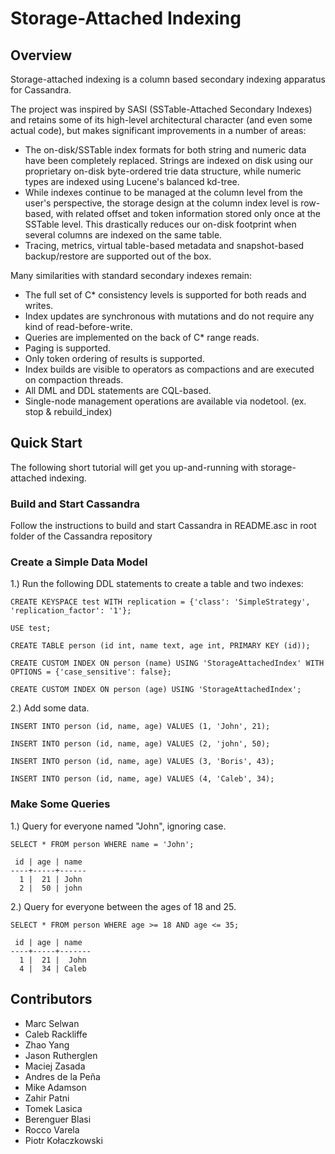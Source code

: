 <!---
 Licensed to the Apache Software Foundation (ASF) under one
 or more contributor license agreements.  See the NOTICE file
 distributed with this work for additional information
 regarding copyright ownership.  The ASF licenses this file
 to you under the Apache License, Version 2.0 (the
 "License"); you may not use this file except in compliance
 with the License.  You may obtain a copy of the License at
 
     http://www.apache.org/licenses/LICENSE-2.0
 
 Unless required by applicable law or agreed to in writing, software
 distributed under the License is distributed on an "AS IS" BASIS,
 WITHOUT WARRANTIES OR CONDITIONS OF ANY KIND, either express or implied.
 See the License for the specific language governing permissions and
 limitations under the License.
-->

# Storage-Attached Indexing

## Overview
Storage-attached indexing is a column based secondary indexing apparatus for Cassandra.

The project was inspired by SASI (SSTable-Attached Secondary Indexes) and retains some of its high-level
architectural character (and even some actual code), but makes significant improvements in a number of areas:

- The on-disk/SSTable index formats for both string and numeric data have been completely replaced. Strings are indexed
  on disk using our proprietary on-disk byte-ordered trie data structure, while numeric types are indexed using Lucene's
  balanced kd-tree.
- While indexes continue to be managed at the column level from the user's perspective, the storage design at the column
  index level is row-based, with related offset and token information stored only once at the SSTable level. This
  drastically reduces our on-disk footprint when several columns are indexed on the same table.
- Tracing, metrics, virtual table-based metadata and snapshot-based backup/restore are supported out of the box.

Many similarities with standard secondary indexes remain:

- The full set of C* consistency levels is supported for both reads and writes.
- Index updates are synchronous with mutations and do not require any kind of read-before-write.
- Queries are implemented on the back of C* range reads.
- Paging is supported.
- Only token ordering of results is supported.
- Index builds are visible to operators as compactions and are executed on compaction threads.
- All DML and DDL statements are CQL-based.
- Single-node management operations are available via nodetool. (ex. stop & rebuild_index)

## Quick Start

The following short tutorial will get you up-and-running with storage-attached indexing.

### Build and Start Cassandra

Follow the instructions to build and start Cassandra in README.asc in root folder of the Cassandra repository

### Create a Simple Data Model

1.) Run the following DDL statements to create a table and two indexes:

`CREATE KEYSPACE test WITH replication = {'class': 'SimpleStrategy', 'replication_factor': '1'};`

`USE test;`

`CREATE TABLE person (id int, name text, age int, PRIMARY KEY (id));`

`CREATE CUSTOM INDEX ON person (name) USING 'StorageAttachedIndex' WITH OPTIONS = {'case_sensitive': false};`

`CREATE CUSTOM INDEX ON person (age) USING 'StorageAttachedIndex';`

2.) Add some data.

`INSERT INTO person (id, name, age) VALUES (1, 'John', 21);`

`INSERT INTO person (id, name, age) VALUES (2, 'john', 50);`

`INSERT INTO person (id, name, age) VALUES (3, 'Boris', 43);`

`INSERT INTO person (id, name, age) VALUES (4, 'Caleb', 34);`

### Make Some Queries

1.) Query for everyone named "John", ignoring case.

`SELECT * FROM person WHERE name = 'John';`

```
 id | age | name
----+-----+------
  1 |  21 | John
  2 |  50 | john
```

2.) Query for everyone between the ages of 18 and 25.

`SELECT * FROM person WHERE age >= 18 AND age <= 35;`

```
 id | age | name
----+-----+-------
  1 |  21 |  John
  4 |  34 | Caleb
```

## Contributors

- Marc Selwan
- Caleb Rackliffe
- Zhao Yang
- Jason Rutherglen
- Maciej Zasada
- Andres de la Peña
- Mike Adamson
- Zahir Patni
- Tomek Lasica
- Berenguer Blasi
- Rocco Varela
- Piotr Kołaczkowski
